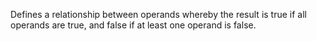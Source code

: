 Defines a relationship between operands whereby the result is true if all operands are true, and false if at least one operand is false.